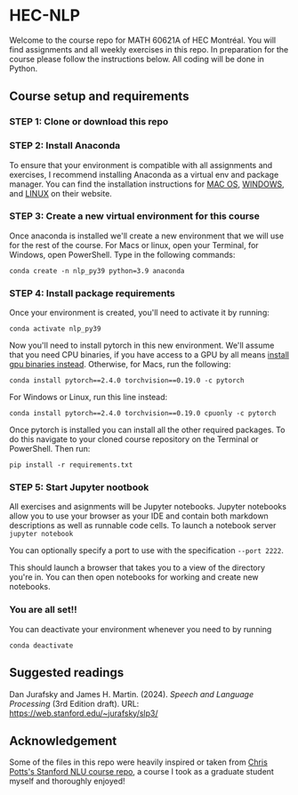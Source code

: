 # HEC-NLP

Welcome to the course repo for MATH 60621A of HEC Montréal. You will find assignments and all weekly exercises in this repo. In preparation for the course please follow the instructions below. All coding will be done in Python. 

## Course setup and requirements

### STEP 1: Clone or download this repo

### STEP 2: Install Anaconda
To ensure that your environment is compatible with all assignments and exercises, I recommend installing Anaconda as a virtual env and package manager. You can find the installation instructions for [MAC OS](), [WINDOWS](), and [LINUX]() on their website.

### STEP 3: Create a new virtual environment for this course
Once anaconda is installed we'll create a new environment that we will use for the rest of the course. For Macs or linux, open your Terminal, for Windows, open PowerShell. Type in the following commands:
```
conda create -n nlp_py39 python=3.9 anaconda
```

### STEP 4: Install package requirements 
Once your environment is created, you'll need to activate it by running:
```
conda activate nlp_py39
```
Now you'll need to install pytorch in this new environment. We'll assume that you need CPU binaries, if you have access to a GPU by all means [install gpu binaries instead](https://pytorch.org/get-started/previous-versions/#v240). Otherwise, for Macs, run the following:
```
conda install pytorch==2.4.0 torchvision==0.19.0 -c pytorch
```
For Windows or Linux, run this line instead:
```
conda install pytorch==2.4.0 torchvision==0.19.0 cpuonly -c pytorch
```

Once pytorch is installed you can install all the other required packages. To do this navigate to your cloned course repository on the Terminal or PowerShell. Then run:
```
pip install -r requirements.txt
```

### STEP 5: Start Jupyter nootbook
All exercises and asignments will be Jupyter notebooks. Jupyter notebooks allow you to use your browser as your IDE and contain both markdown descriptions as well as runnable code cells. To launch a notebook server
```jupyter notebook```

You can optionally specify a port to use with the specification `--port 2222`. 

This should launch a browser that takes you to a view of the directory you're in. You can then open notebooks for working and create new notebooks.


### You are all set!!

You can deactivate your environment whenever you need to by running
```
conda deactivate
```


## Suggested readings 

Dan Jurafsky and James H. Martin. (2024). *Speech and Language Processing* (3rd Edition draft). URL:  https://web.stanford.edu/~jurafsky/slp3/
 
## Acknowledgement

 Some of the files in this repo were heavily inspired or taken from [Chris Potts's Stanford NLU course repo](https://github.com/cgpotts/cs224u/tree/main), a course I took as a graduate student myself and thoroughly enjoyed!